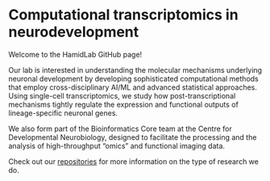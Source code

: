 # Computational transcriptomics in neurodevelopment

Welcome to the HamidLab GitHub page!

Our lab is interested in understanding the molecular mechanisms underlying neuronal development by developing sophisticated computational methods that employ cross-disciplinary AI/ML and advanced statistical approaches. Using single-cell transcriptomics, we study how post-transcriptional mechanisms tightly regulate the expression and functional outputs of lineage-specific neuronal genes.

We also form part of the Bioinformatics Core team at the Centre for Developmental Neurobiology, designed to facilitate the processing and the analysis of high-throughput “omics” and functional imaging data.

Check out our [repositories](https://github.com/orgs/f-hamidlab/repositories) for more information on the type of research we do.
